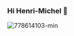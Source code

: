 
### Hi Henri-Michel 👋

![778614103-min](https://user-images.githubusercontent.com/65901087/126630043-cb770a26-dbd0-4fc4-80bc-6a7088f5c10f.jpg)




